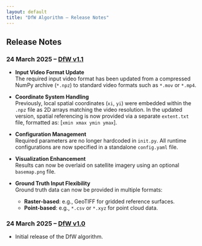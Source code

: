 ```yaml
---
layout: default
title: "DfW Algorithm – Release Notes"
---
```


## Release Notes


### 24 March 2025 – [DfW v1.1](https://doi.org/10.5281/zenodo.15861158)
- **Input Video Format Update**  
  The required input video format has been updated from a compressed NumPy archive (`*.npz`) to standard video formats such as `*.mov` or `*.mp4`.

- **Coordinate System Handling**  
  Previously, local spatial coordinates (`xi`, `yi`) were embedded within the `.npz` file as 2D arrays matching the video resolution. In the updated version, spatial referencing is now provided via a separate `extent.txt` file, formatted as: [`xmin xmax ymin ymax`].

- **Configuration Management**  
  Required parameters are no longer hardcoded in `init.py`. All runtime configurations are now specified in a standalone `config.yaml` file.

- **Visualization Enhancement**  
  Results can now be overlaid on satellite imagery using an optional `basemap.png` file.

- **Ground Truth Input Flexibility**  
  Ground truth data can now be provided in multiple formats:
  - **Raster-based**: e.g., GeoTIFF for gridded reference surfaces.
  - **Point-based**: e.g., `*.csv` or `*.xyz` for point cloud data.

### 24 March 2025 – [DfW v1.0](https://doi.org/10.5281/zenodo.15075314)
- Initial release of the DfW algorithm.

